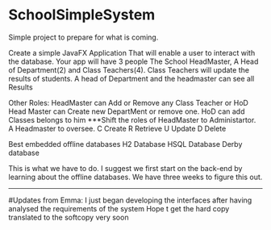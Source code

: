 # SchoolSimpleSystem
Simple project to prepare for what is coming.

Create a simple JavaFX Application That will enable a user to interact
with the database.
Your app will have 3 people The School HeadMaster, A Head of Department(2)
and Class Teachers(4).
Class Teachers will update the results of students.
A head of Department and the headmaster can see all Results

Other Roles:
HeadMaster can Add or Remove any Class Teacher or HoD
Head Master can Create new DepartMent or remove one.
HoD can add Classes belongs to him
***Shift the roles of HeadMaster to Administartor.
A Headmaster to oversee.
C Create
R Retrieve
U Update
D Delete

Best embedded offline databases
H2 Database
HSQL Database
Derby database

This is what we have to do. I suggest we first start on the back-end by learning about the offline databases. We have three weeks to figure this out.

*************************************************************************************************************************************


#Updates from Emma:
I just began developing the interfaces after having analysed the requirements of the system
Hope t get the hard copy translated to the softcopy very soon
